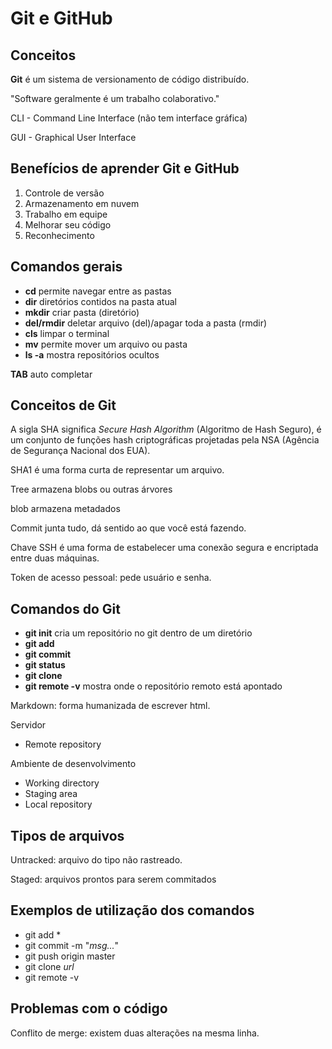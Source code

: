 # Git e GitHub

## Conceitos

__Git__ é um sistema de versionamento de código distribuído.

"Software geralmente é um trabalho colaborativo."

CLI - Command Line Interface (não tem interface gráfica)

GUI - Graphical User Interface

## Benefícios de aprender Git e GitHub

1. Controle de versão
2. Armazenamento em nuvem
3. Trabalho em equipe
4. Melhorar seu código
5. Reconhecimento

## Comandos gerais

- __cd__ permite navegar entre as pastas
- __dir__ diretórios contidos na pasta atual
- __mkdir__ criar pasta (diretório)
- __del/rmdir__ deletar arquivo (del)/apagar toda a pasta (rmdir)
- __cls__ limpar o terminal
- __mv__ permite mover um arquivo ou pasta
- __ls -a__ mostra repositórios ocultos

__TAB__ auto completar

## Conceitos de Git

A sigla SHA significa _Secure Hash Algorithm_ (Algoritmo de Hash Seguro), é um conjunto de funções hash criptográficas projetadas pela NSA (Agência de Segurança Nacional dos EUA).

SHA1 é uma forma curta de representar um arquivo.

Tree armazena blobs ou outras árvores

blob armazena metadados

Commit junta tudo, dá sentido ao que você está fazendo.

Chave SSH é uma forma de estabelecer uma conexão segura e encriptada entre duas máquinas.

Token de acesso pessoal: pede usuário e senha.

## Comandos do Git

- __git init__ cria um repositório no git dentro de um diretório
- __git add__
- __git commit__
- __git status__
- __git clone__
- __git remote -v__ mostra onde o repositório remoto está apontado

Markdown: forma humanizada de escrever html.

Servidor

- Remote repository

Ambiente de desenvolvimento

- Working directory
- Staging area
- Local repository

## Tipos de arquivos

Untracked: arquivo do tipo não rastreado.

Staged: arquivos prontos para serem commitados

## Exemplos de utilização dos comandos

- git add *
- git commit -m "_msg..._"
- git push origin master
- git clone _url_
- git remote -v 

## Problemas com o código

Conflito de merge: existem duas alterações na mesma linha.